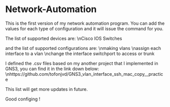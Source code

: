 # Network-Automation

This is the first version of my network automation program. You can add the values for each type of configuration and it will issue the command for you.

The list of supported devices are:
\nCisco IOS Switches
  
and the list of supported configurations are:
\nmaking vlans
\nassign each interface to a vlan
\nchange the interface switchport to access or trunk
  
I defined the .csv files based on my another project that I implemented in GNS3, you can find it in the link down below:
\nhttps://github.com/tofonjvd/GNS3_vlan_interface_ssh_mac_copy__practice

This list will get more updates in future.

Good configing !
